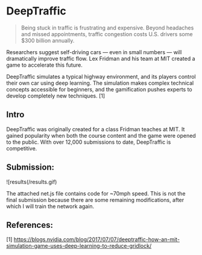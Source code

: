 # DeepTraffic
> Being stuck in traffic is frustrating and expensive. Beyond headaches and missed appointments, traffic congestion costs U.S. drivers some $300 billion annually.

Researchers suggest self-driving cars — even in small numbers — will dramatically improve traffic flow. Lex Fridman and his team at MIT created a game to accelerate this future.

DeepTraffic simulates a typical highway environment, and its players control their own car using deep learning. The simulation makes complex technical concepts accessible for beginners, and the gamification pushes experts to develop completely new techniques. [1]

## Intro

DeepTraffic was originally created for a class Fridman teaches at MIT. It gained popularity when both the course content and the game were opened to the public. With over 12,000 submissions to date, DeepTraffic is competitive.

## Submission:

![results(/results.gif)

The attached net.js file contains code for ~70mph speed.
This is not the final submission because there are some remaining modifications, after which I will train the network again.


## References:
[1] https://blogs.nvidia.com/blog/2017/07/07/deeptraffic-how-an-mit-simulation-game-uses-deep-learning-to-reduce-gridlock/
